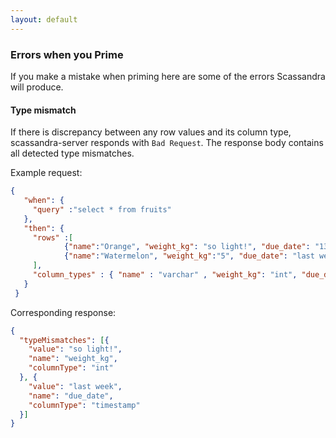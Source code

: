 ```yaml
---
layout: default
---
```

### Errors when you Prime

If you make a mistake when priming here are some of the errors Scassandra will produce.

#### Type mismatch

If there is discrepancy between any row values and its column type, scassandra-server responds with ``Bad Request``. The response body contains all detected type mismatches.

Example request:

```json
{
   "when": {
     "query" :"select * from fruits"
   },
   "then": {
     "rows" :[
            {"name":"Orange", "weight_kg": "so light!", "due_date": "1399931804"},
            {"name":"Watermelon", "weight_kg":"5", "due_date": "last week"}
     ],
     "column_types" : { "name" : "varchar" , "weight_kg": "int", "due_date": "timestamp"}
   }
 }
```

Corresponding response:

```json
{
  "typeMismatches": [{
    "value": "so light!",
    "name": "weight_kg",
    "columnType": "int"
  }, {
    "value": "last week",
    "name": "due_date",
    "columnType": "timestamp"
  }]
}
```
